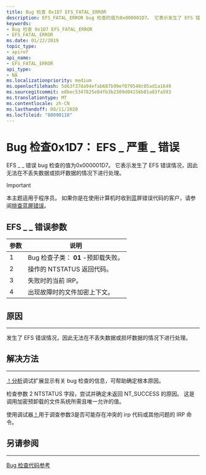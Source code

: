 ```yaml
---
title: Bug 检查 0x1D7 EFS_FATAL_ERROR
description: EFS_FATAL_ERROR bug 检查的值为0x000001D7。 它表示发生了 EFS 错误情况，因此无法在不丢失数据或损坏数据的情况下进行处理。
keywords:
- Bug 检查 0x1D7 EFS_FATAL_ERROR
- EFS_FATAL_ERROR
ms.date: 01/22/2019
topic_type:
- apiref
api_name:
- EFS_FATAL_ERROR
api_type:
- NA
ms.localizationpriority: medium
ms.openlocfilehash: 5d63f37da94efab687b99ef079540c05ad1a1649
ms.sourcegitcommit: e0bec5347825e04fb3b2309d04156b01a83fa593
ms.translationtype: MT
ms.contentlocale: zh-CN
ms.lasthandoff: 08/11/2020
ms.locfileid: "88090118"
---
```

# <a name="bug-check-0x1d7-efs_fatal_error"></a>Bug 检查0x1D7： EFS \_ 严重 \_ 错误

EFS \_ \_ 错误 bug 检查的值为0x000001D7。 它表示发生了 EFS 错误情况，因此无法在不丢失数据或损坏数据的情况下进行处理。


> [!IMPORTANT]
> 本主题适用于程序员。 如果你是在使用计算机时收到蓝屏错误代码的客户，请参阅[排查蓝屏错误](https://www.windows.com/stopcode)。

 

## <a name="efs_fatal_error-parameters"></a>EFS \_ \_ 错误参数

|参数|说明|
|-------- |---------- |
|1| Bug 检查子类： **01** -预卸载失败。|
|2| 操作的 NTSTATUS 返回代码。|
|3| 失败时的当前 IRP。|
|4| 出现故障时的文件加密上下文。|

## <a name="cause"></a>原因
-----

发生了 EFS 错误情况，因此无法在不丢失数据或损坏数据的情况下进行处理。

## <a name="resolution"></a>解决方法
-----

[！分析](-analyze.md)调试扩展显示有关 bug 检查的信息，可帮助确定根本原因。

检查参数 2 NTSTATUS 字段，尝试并确定未返回 NT_SUCCESS 的原因。 这是调用加密预卸载的文件系统所需且唯一允许的值。

使用调试器[！](-irp.md)用于调查参数3是否可能存在冲突的 irp 代码或其他问题的 IRP 命令。



## <a name="see-also"></a>另请参阅
----------

[Bug 检查代码参考](bug-check-code-reference2.md)

